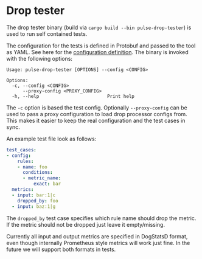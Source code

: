 # Drop tester

The drop tester binary (build via `cargo build --bin pulse-drop-tester`) is used to run self
contained tests.

The configuration for the tests is defined in Protobuf and passed to the tool as YAML. See here for
the [configuration definition](../pulse-protobuf/proto/pulse/drop_tester/v1/drop_tester.proto). The
binary is invoked with the following options:

```
Usage: pulse-drop-tester [OPTIONS] --config <CONFIG>

Options:
  -c, --config <CONFIG>
      --proxy-config <PROXY_CONFIG>
  -h, --help                         Print help
```

The `-c` option is based the test config. Optionally `--proxy-config` can be used to pass a proxy
configuration to load drop processor configs from. This makes it easier to keep the real
configuration and the test cases in sync.

An example test file look as follows:

```yaml
test_cases:
- config:
    rules:
    - name: foo
      conditions:
      - metric_name:
          exact: bar
  metrics:
  - input: bar:1|c
    dropped_by: foo
  - input: baz:1|g
```

The `dropped_by` test case specifies which rule name should drop the metric. If the metric should
not be dropped just leave it empty/missing.

Currently all input and output metrics are specified in DogStatsD format, even though internally
Prometheus style metrics will work just fine. In the future we will support both formats in tests.
